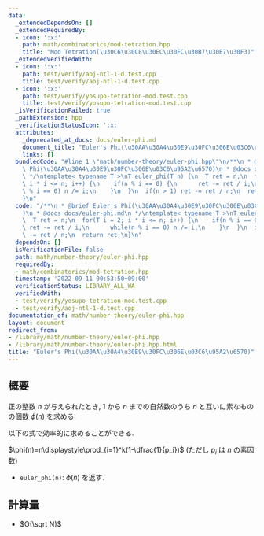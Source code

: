 ```yaml
---
data:
  _extendedDependsOn: []
  _extendedRequiredBy:
  - icon: ':x:'
    path: math/combinatorics/mod-tetration.hpp
    title: "Mod Tetration(\u30C6\u30C8\u30EC\u30FC\u30B7\u30E7\u30F3)"
  _extendedVerifiedWith:
  - icon: ':x:'
    path: test/verify/aoj-ntl-1-d.test.cpp
    title: test/verify/aoj-ntl-1-d.test.cpp
  - icon: ':x:'
    path: test/verify/yosupo-tetration-mod.test.cpp
    title: test/verify/yosupo-tetration-mod.test.cpp
  _isVerificationFailed: true
  _pathExtension: hpp
  _verificationStatusIcon: ':x:'
  attributes:
    _deprecated_at_docs: docs/euler-phi.md
    document_title: "Euler's Phi(\u30AA\u30A4\u30E9\u30FC\u306E\u03C6\u95A2\u6570)"
    links: []
  bundledCode: "#line 1 \"math/number-theory/euler-phi.hpp\"\n/**\n * @brief Euler's\
    \ Phi(\u30AA\u30A4\u30E9\u30FC\u306E\u03C6\u95A2\u6570)\n * @docs docs/euler-phi.md\n\
    \ */\ntemplate< typename T >\nT euler_phi(T n) {\n  T ret = n;\n  for(T i = 2;\
    \ i * i <= n; i++) {\n    if(n % i == 0) {\n      ret -= ret / i;\n      while(n\
    \ % i == 0) n /= i;\n    }\n  }\n  if(n > 1) ret -= ret / n;\n  return ret;\n\
    }\n"
  code: "/**\n * @brief Euler's Phi(\u30AA\u30A4\u30E9\u30FC\u306E\u03C6\u95A2\u6570\
    )\n * @docs docs/euler-phi.md\n */\ntemplate< typename T >\nT euler_phi(T n) {\n\
    \  T ret = n;\n  for(T i = 2; i * i <= n; i++) {\n    if(n % i == 0) {\n     \
    \ ret -= ret / i;\n      while(n % i == 0) n /= i;\n    }\n  }\n  if(n > 1) ret\
    \ -= ret / n;\n  return ret;\n}\n"
  dependsOn: []
  isVerificationFile: false
  path: math/number-theory/euler-phi.hpp
  requiredBy:
  - math/combinatorics/mod-tetration.hpp
  timestamp: '2022-09-11 00:53:50+09:00'
  verificationStatus: LIBRARY_ALL_WA
  verifiedWith:
  - test/verify/yosupo-tetration-mod.test.cpp
  - test/verify/aoj-ntl-1-d.test.cpp
documentation_of: math/number-theory/euler-phi.hpp
layout: document
redirect_from:
- /library/math/number-theory/euler-phi.hpp
- /library/math/number-theory/euler-phi.hpp.html
title: "Euler's Phi(\u30AA\u30A4\u30E9\u30FC\u306E\u03C6\u95A2\u6570)"
---
```

## 概要

正の整数 $n$ が与えられたとき, $1$ から $n$ までの自然数のうち $n$ と互いに素なものの個数 $\phi(n)$ を求める.

以下の式で効率的に求めることができる.

$\phi(n)=n\displaystyle\prod_{i=1}^k(1-\dfrac{1}{p_i})$ (ただし $p_i$ は $n$ の素因数)

* `euler_phi(n)`: $\phi(n)$ を返す.

## 計算量

* $O(\sqrt N)$
